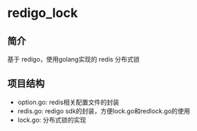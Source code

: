 # redigo_lock
## 简介
基于 redigo，使用golang实现的 redis 分布式锁

## 项目结构
- option.go: redis相关配置文件的封装
- redis.go: redigo sdk的封装，方便lock.go和redlock.go的使用
- lock.go: 分布式锁的实现